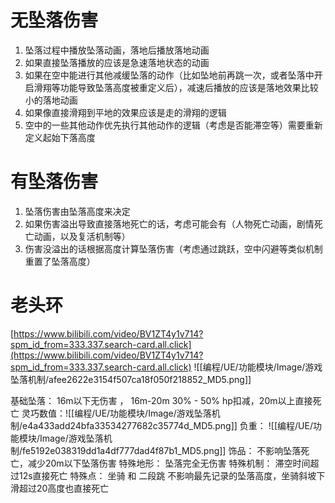 # 无坠落伤害
1. 坠落过程中播放坠落动画，落地后播放落地动画
2. 如果直接坠落播放的应该是急速落地状态的动画
3. 如果在空中能进行其他减缓坠落的动作（比如坠地前再跳一次，或者坠落中开启滑翔等功能导致坠落高度被重定义后），减速后播放的应该是落地效果比较小的落地动画
4. 如果像直接滑翔到平地的效果应该是走的滑翔的逻辑
5. 空中的一些其他动作优先执行其他动作的逻辑（考虑是否能滞空等）需要重新定义起始下落高度
# 有坠落伤害

1. 坠落伤害由坠落高度来决定
2. 如果伤害溢出导致直接落地死亡的话，考虑可能会有（人物死亡动画，剧情死亡动画，以及复活机制等）
3. 伤害没溢出的话根据高度计算坠落伤害（考虑通过跳跃，空中闪避等类似机制重置了坠落高度）

# 老头环
[https://www.bilibili.com/video/BV1ZT4y1v714?spm_id_from=333.337.search-card.all.click](https://www.bilibili.com/video/BV1ZT4y1v714?spm_id_from=333.337.search-card.all.click)
![[编程/UE/功能模块/Image/游戏坠落机制/afee2622e3154f507ca18f050f218852_MD5.png]]

基础坠落：
16m以下无伤害 ，  16m-20m  30% - 50% hp扣减，20m以上直接死亡
灵巧数值：![[编程/UE/功能模块/Image/游戏坠落机制/e4a433add24bfa33534277682c35774d_MD5.png]]
负重：
![[编程/UE/功能模块/Image/游戏坠落机制/fe5192e038319dd1a4df777dad4f87b1_MD5.png]]
饰品：
不影响坠落死亡，减少20m以下坠落伤害
特殊地形：
坠落完全无伤害
特殊机制：
滞空时间超过12s直接死亡
特殊点：
坐骑 和 二段跳 不影响最先记录的坠落高度，坐骑斜坡下滑超过20高度也直接死亡
